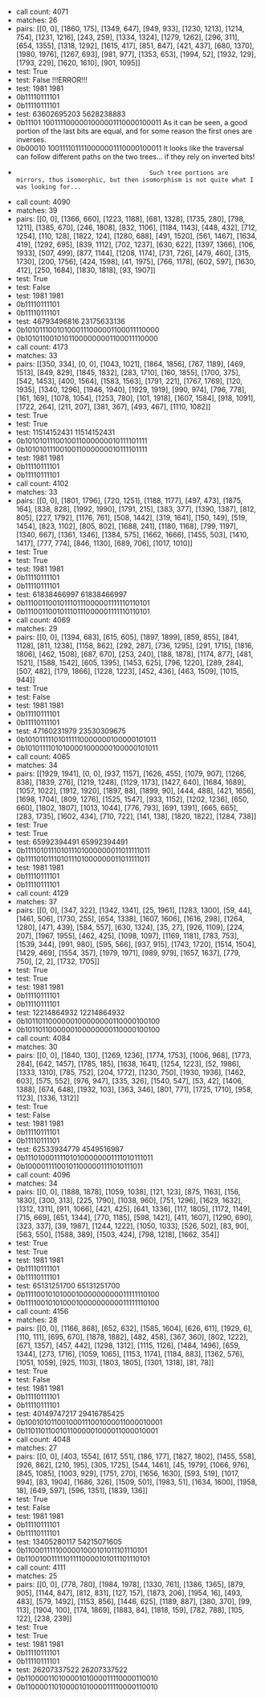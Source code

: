 * call count: 4071
* matches: 26
* pairs: [[0, 0], [1860, 175], [1349, 647], [949, 933], [1230, 1213], [1214, 754], [1231, 1216], [243, 259], [1334, 1324], [1279, 1262], [296, 311], [654, 1355], [1318, 1292], [1615, 417], [851, 847], [421, 437], [680, 1370], [1980, 1976], [1267, 693], [981, 977], [1353, 653], [1994, 52], [1932, 129], [1793, 229], [1620, 1610], [901, 1095]]
* test: True
* test: False !!!ERROR!!!
* test: 1981 1981
*  0b11110111101
*  0b11110111101
* test: 63602695203 5628238883
*  0b11101 1001111000001000001110000100011 As it can be seen, a good portion of the last bits are equal, and for some reason the first ones are inverses. 
*  0b00010 1001111011110000001110000100011 It looks like the traversal can follow different paths on the two trees... if they rely on inverted bits!
*                                          Such tree portions are mirrors, thus isomorphic, but then isomorphism is not quite what I was looking for...
* call count: 4090
* matches: 39
* pairs: [[0, 0], [1366, 660], [1223, 1188], [681, 1328], [1735, 280], [798, 1211], [1385, 670], [246, 1808], [832, 1106], [1184, 1143], [448, 432], [712, 1254], [110, 128], [1822, 124], [1280, 688], [491, 1520], [561, 1467], [1634, 419], [1292, 695], [839, 1112], [702, 1237], [630, 622], [1397, 1366], [106, 1933], [507, 499], [877, 1144], [1208, 1174], [731, 726], [479, 460], [315, 1730], [200, 1756], [424, 1598], [41, 1975], [766, 1178], [602, 597], [1630, 412], [250, 1684], [1830, 1818], [93, 1907]]
* test: True
* test: False
* test: 1981 1981
*  0b11110111101
*  0b11110111101
* test: 46793496816 23175633136
*  0b101011100101000111000001100011110000
*  0b10101100101011000000001100011110000
* call count: 4173
* matches: 33
* pairs: [[350, 334], [0, 0], [1043, 1021], [1864, 1856], [767, 1189], [469, 1513], [849, 829], [1845, 1832], [283, 1710], [160, 1855], [1700, 375], [542, 1453], [400, 1564], [1583, 1563], [1791, 221], [1767, 1769], [120, 1935], [1340, 1296], [1946, 1940], [1929, 1919], [990, 974], [796, 778], [161, 169], [1078, 1054], [1253, 780], [101, 1918], [1607, 1584], [918, 1091], [1722, 264], [211, 207], [381, 367], [493, 467], [1110, 1082]]
* test: True
* test: True
* test: 11514152431 11514152431
*  0b1010101110010011000000010111101111
*  0b1010101110010011000000010111101111
* test: 1981 1981
*  0b11110111101
*  0b11110111101
* call count: 4102
* matches: 33
* pairs: [[0, 0], [1801, 1796], [720, 1251], [1188, 1177], [497, 473], [1875, 164], [838, 828], [1992, 1990], [1791, 215], [383, 377], [1390, 1387], [812, 805], [227, 1792], [1176, 761], [508, 1442], [319, 1641], [150, 149], [519, 1454], [823, 1102], [805, 802], [1688, 241], [1180, 1168], [799, 1197], [1340, 667], [1361, 1346], [1384, 575], [1662, 1666], [1455, 503], [1410, 1417], [777, 774], [846, 1130], [689, 706], [1017, 1010]]
* test: True
* test: True
* test: 1981 1981
*  0b11110111101
*  0b11110111101
* test: 61838466997 61838466997
*  0b111001100101110111000001111110110101
*  0b111001100101110111000001111110110101
* call count: 4069
* matches: 29
* pairs: [[0, 0], [1394, 683], [615, 605], [1897, 1899], [859, 855], [841, 1128], [811, 1238], [1158, 862], [292, 287], [736, 1295], [291, 1715], [1816, 1806], [462, 1508], [687, 670], [253, 240], [188, 1878], [1174, 877], [481, 1521], [1588, 1542], [605, 1395], [1453, 625], [796, 1220], [289, 284], [507, 482], [179, 1866], [1228, 1223], [452, 436], [463, 1509], [1015, 944]]
* test: True
* test: False
* test: 1981 1981
*  0b11110111101
*  0b11110111101
* test: 47160231979 23530309675
*  0b101011111010111110000000100000101011
*  0b10101111010100001000000100000101011
* call count: 4065
* matches: 34
* pairs: [[1929, 1941], [0, 0], [937, 1157], [1626, 455], [1079, 907], [1266, 838], [1839, 276], [1219, 1248], [1129, 1173], [1427, 640], [1684, 1689], [1057, 1022], [1912, 1920], [1897, 88], [1899, 90], [444, 488], [421, 1656], [1698, 1704], [809, 1276], [1525, 1547], [933, 1152], [1202, 1236], [650, 660], [1802, 1807], [1013, 1044], [776, 793], [691, 1391], [665, 665], [283, 1735], [1602, 434], [710, 722], [141, 138], [1820, 1822], [1284, 738]]
* test: True
* test: True
* test: 65992394491 65992394491
*  0b111101011101011101000000011011111011
*  0b111101011101011101000000011011111011
* test: 1981 1981
*  0b11110111101
*  0b11110111101
* call count: 4129
* matches: 37
* pairs: [[0, 0], [347, 322], [1342, 1341], [25, 1961], [1283, 1300], [59, 44], [1461, 506], [1730, 255], [654, 1338], [1607, 1606], [1616, 298], [1264, 1280], [471, 439], [584, 557], [630, 1324], [35, 27], [926, 1109], [224, 207], [1967, 1955], [462, 425], [1098, 1097], [1169, 1181], [783, 753], [1539, 344], [991, 980], [595, 566], [937, 915], [1743, 1720], [1514, 1504], [1429, 469], [1554, 357], [1979, 1971], [989, 979], [1657, 1637], [779, 750], [2, 2], [1732, 1705]]
* test: True
* test: True
* test: 1981 1981
*  0b11110111101
*  0b11110111101
* test: 12214864932 12214864932
*  0b1011011000000100000000110000100100
*  0b1011011000000100000000110000100100
* call count: 4084
* matches: 30
* pairs: [[0, 0], [1840, 130], [1269, 1236], [1774, 1753], [1006, 968], [1773, 284], [642, 1457], [1785, 185], [1638, 1641], [1254, 1223], [52, 1986], [1333, 1310], [785, 752], [204, 1772], [1230, 750], [1930, 1936], [1462, 603], [575, 552], [976, 947], [335, 326], [1540, 547], [53, 42], [1406, 1388], [674, 648], [1932, 103], [363, 346], [801, 771], [1725, 1710], [958, 1123], [1336, 1312]]
* test: True
* test: False
* test: 1981 1981
*  0b11110111101
*  0b11110111101
* test: 62533934779 4549516987
*  0b111010001111010100000001111010111011
*  0b100001111001011000001111010111011
* call count: 4096
* matches: 34
* pairs: [[0, 0], [1888, 1878], [1059, 1038], [121, 123], [875, 1163], [156, 1830], [300, 313], [225, 1790], [1038, 960], [751, 1296], [1629, 1632], [1312, 1311], [911, 1066], [421, 425], [641, 1336], [117, 1805], [1172, 1149], [715, 669], [651, 1344], [770, 1185], [598, 1421], [411, 1607], [1290, 690], [323, 337], [39, 1987], [1244, 1222], [1050, 1033], [526, 502], [83, 90], [563, 550], [1588, 389], [1503, 424], [798, 1218], [1662, 354]]
* test: True
* test: True
* test: 1981 1981
*  0b11110111101
*  0b11110111101
* test: 65131251700 65131251700
*  0b111100101010001000000000011111110100
*  0b111100101010001000000000011111110100
* call count: 4156
* matches: 28
* pairs: [[0, 0], [1166, 868], [652, 632], [1585, 1604], [626, 611], [1929, 6], [110, 111], [695, 670], [1878, 1882], [482, 458], [367, 360], [802, 1222], [671, 1357], [457, 442], [1298, 1312], [1115, 1126], [1484, 1496], [659, 1344], [273, 1716], [1059, 1065], [1153, 1174], [1184, 883], [1362, 576], [1051, 1059], [925, 1103], [1803, 1805], [1301, 1318], [81, 78]]
* test: True
* test: False
* test: 1981 1981
*  0b11110111101
*  0b11110111101
* test: 40149747217 29416785425
*  0b100101011001000111001000011000010001
*  0b11011011001011000001000011000010001
* call count: 4048
* matches: 27
* pairs: [[0, 0], [403, 1554], [617, 551], [186, 177], [1827, 1802], [1455, 558], [926, 862], [210, 195], [305, 1725], [544, 1461], [45, 1979], [1066, 976], [845, 1085], [1003, 929], [1751, 270], [1656, 1630], [593, 519], [1017, 994], [83, 1904], [1686, 326], [1509, 501], [1983, 51], [1634, 1600], [1958, 18], [649, 597], [596, 1351], [1839, 136]]
* test: True
* test: False
* test: 1981 1981
*  0b11110111101
*  0b11110111101
* test: 13405280117 54215071605
*  0b1100011111000001000101011101110101
*  0b110010011111011110000101011101110101
* call count: 4111
* matches: 25
* pairs: [[0, 0], [778, 780], [1984, 1978], [1330, 761], [1386, 1365], [879, 905], [1144, 847], [812, 831], [127, 157], [1873, 206], [1954, 16], [493, 483], [579, 1492], [1153, 856], [1446, 625], [1189, 887], [380, 370], [99, 113], [1904, 100], [174, 1869], [1883, 84], [1818, 159], [782, 788], [105, 122], [238, 239]]
* test: True
* test: True
* test: 1981 1981
*  0b11110111101
*  0b11110111101
* test: 26207337522 26207337522
*  0b11000011010000101000011110000110010
*  0b11000011010000101000011110000110010
